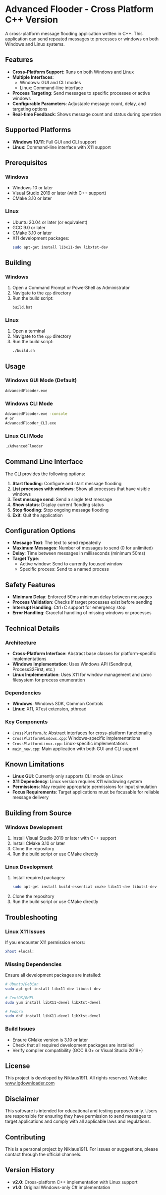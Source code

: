 # Advanced Flooder - Cross Platform C++ Version

A cross-platform message flooding application written in C++. This application can send repeated messages to processes or windows on both Windows and Linux systems.

## Features

- **Cross-Platform Support**: Runs on both Windows and Linux
- **Multiple Interfaces**: 
  - Windows: GUI and CLI modes
  - Linux: Command-line interface
- **Process Targeting**: Send messages to specific processes or active windows
- **Configurable Parameters**: Adjustable message count, delay, and targeting options
- **Real-time Feedback**: Shows message count and status during operation

## Supported Platforms

- **Windows 10/11**: Full GUI and CLI support
- **Linux**: Command-line interface with X11 support

## Prerequisites

### Windows
- Windows 10 or later
- Visual Studio 2019 or later (with C++ support)
- CMake 3.10 or later

### Linux
- Ubuntu 20.04 or later (or equivalent)
- GCC 9.0 or later
- CMake 3.10 or later
- X11 development packages:
  ```bash
  sudo apt-get install libx11-dev libxtst-dev
  ```

## Building

### Windows
1. Open a Command Prompt or PowerShell as Administrator
2. Navigate to the `cpp` directory
3. Run the build script:
   ```cmd
   build.bat
   ```

### Linux
1. Open a terminal
2. Navigate to the `cpp` directory
3. Run the build script:
   ```bash
   ./build.sh
   ```

## Usage

### Windows GUI Mode (Default)
```cmd
AdvancedFlooder.exe
```

### Windows CLI Mode
```cmd
AdvancedFlooder.exe -console
# or
AdvancedFlooder_CLI.exe
```

### Linux CLI Mode
```bash
./AdvancedFlooder
```

## Command Line Interface

The CLI provides the following options:

1. **Start flooding**: Configure and start message flooding
2. **List processes with windows**: Show all processes that have visible windows
3. **Test message send**: Send a single test message
4. **Show status**: Display current flooding status
5. **Stop flooding**: Stop ongoing message flooding
6. **Exit**: Quit the application

## Configuration Options

- **Message Text**: The text to send repeatedly
- **Maximum Messages**: Number of messages to send (0 for unlimited)
- **Delay**: Time between messages in milliseconds (minimum 50ms)
- **Target Type**: 
  - Active window: Send to currently focused window
  - Specific process: Send to a named process

## Safety Features

- **Minimum Delay**: Enforced 50ms minimum delay between messages
- **Process Validation**: Checks if target processes exist before sending
- **Interrupt Handling**: Ctrl+C support for emergency stop
- **Error Handling**: Graceful handling of missing windows or processes

## Technical Details

### Architecture
- **Cross-Platform Interface**: Abstract base classes for platform-specific implementations
- **Windows Implementation**: Uses Windows API (SendInput, Process32First, etc.)
- **Linux Implementation**: Uses X11 for window management and /proc filesystem for process enumeration

### Dependencies
- **Windows**: Windows SDK, Common Controls
- **Linux**: X11, XTest extension, pthread

### Key Components
- `CrossPlatform.h`: Abstract interfaces for cross-platform functionality
- `CrossPlatformWindows.cpp`: Windows-specific implementations
- `CrossPlatformLinux.cpp`: Linux-specific implementations
- `main_new.cpp`: Main application with both GUI and CLI support

## Known Limitations

- **Linux GUI**: Currently only supports CLI mode on Linux
- **X11 Dependency**: Linux version requires X11 windowing system
- **Permissions**: May require appropriate permissions for input simulation
- **Focus Requirements**: Target applications must be focusable for reliable message delivery

## Building from Source

### Windows Development
1. Install Visual Studio 2019 or later with C++ support
2. Install CMake 3.10 or later
3. Clone the repository
4. Run the build script or use CMake directly

### Linux Development
1. Install required packages:
   ```bash
   sudo apt-get install build-essential cmake libx11-dev libxtst-dev
   ```
2. Clone the repository
3. Run the build script or use CMake directly

## Troubleshooting

### Linux X11 Issues
If you encounter X11 permission errors:
```bash
xhost +local:
```

### Missing Dependencies
Ensure all development packages are installed:
```bash
# Ubuntu/Debian
sudo apt-get install libx11-dev libxtst-dev

# CentOS/RHEL
sudo yum install libX11-devel libXtst-devel

# Fedora
sudo dnf install libX11-devel libXtst-devel
```

### Build Issues
- Ensure CMake version is 3.10 or later
- Check that all required development packages are installed
- Verify compiler compatibility (GCC 9.0+ or Visual Studio 2019+)

## License

This project is developed by Niklaus1911. All rights reserved.
Website: www.igdownloader.com

## Disclaimer

This software is intended for educational and testing purposes only. Users are responsible for ensuring they have permission to send messages to target applications and comply with all applicable laws and regulations.

## Contributing

This is a personal project by Niklaus1911. For issues or suggestions, please contact through the official channels.

## Version History

- **v2.0**: Cross-platform C++ implementation with Linux support
- **v1.0**: Original Windows-only C# implementation
